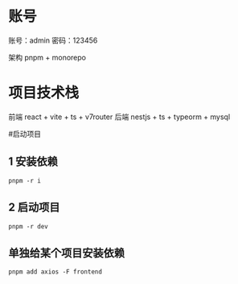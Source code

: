# 账号
账号：admin 密码：123456

架构 pnpm + monorepo

# 项目技术栈

前端
react + vite + ts + v7router
后端
nestjs + ts + typeorm + mysql

#启动项目

## 1 安装依赖
```
pnpm -r i
```
## 2 启动项目
```
pnpm -r dev
```

## 单独给某个项目安装依赖
```
pnpm add axios -F frontend
```